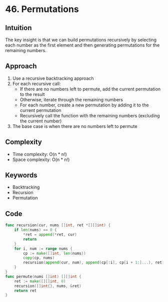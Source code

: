 # 46. Permutations

## Intuition

The key insight is that we can build permutations recursively by selecting each number as the first element and then generating permutations for the remaining numbers.

## Approach

1. Use a recursive backtracking approach
2. For each recursive call:
    - If there are no numbers left to permute, add the current permutation to the result
    - Otherwise, iterate through the remaining numbers
    - For each number, create a new permutation by adding it to the current permutation
    - Recursively call the function with the remaining numbers (excluding the current number)
3. The base case is when there are no numbers left to permute

## Complexity

- Time complexity: O(n * n!)
- Space complexity: O(n * n!)

## Keywords

- Backtracking
- Recursion
- Permutation

## Code

```go
func recursion(cur, nums []int, ret *[][]int) {
    if len(nums) == 0 {
        *ret = append(*ret, cur)
        return
    }
    for i, num := range nums {
        cp := make([]int, len(nums))
        copy(cp, nums)
        recursion(append(cur, num), append(cp[:i], cp[i + 1:]...), ret)
    }
}
func permute(nums []int) [][]int {
    ret := make([][]int, 0)
    recursion([]int{}, nums, &ret)
    return ret
}
```
